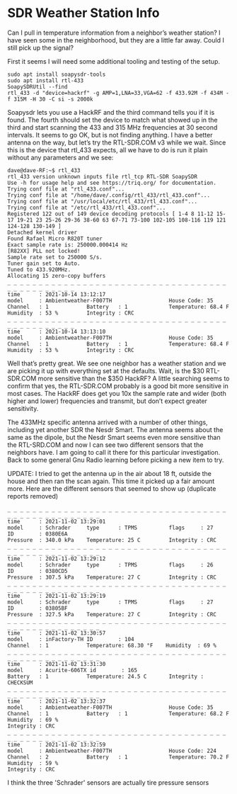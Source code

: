 # SDR Weather Station Info
Can I pull in temperature information from a neighbor’s weather station? I have seen some in the neighborhood, but they are a little far away. Could I still pick up the signal?

First it seems I will need some additional tooling and testing of the setup.
```
sudo apt install soapysdr-tools
sudo apt install rtl-433
SoapySDRUtil --find
rtl_433 -d "device=hackrf" -g AMP=1,LNA=33,VGA=62 -f 433.92M -f 434M -f 315M -H 30 -C si -s 2000k
```
Soapysdr lets you use a HackRF and the third command tells you if it is found. The fourth should set the device to match what showed up in the third and start scanning the 433 and 315 MHz frequencies at 30 second intervals. It seems to go OK, but is not finding anything. I have a better antenna on the way, but let’s try the RTL-SDR.COM v3 while we wait. Since this is the device that rtl_433 expects, all we have to do is run it plain without any parameters and we see:
```
dave@dave-RF:~$ rtl_433
rtl_433 version unknown inputs file rtl_tcp RTL-SDR SoapySDR
Use -h for usage help and see https://triq.org/ for documentation.
Trying conf file at "rtl_433.conf"...
Trying conf file at "/home/dave/.config/rtl_433/rtl_433.conf"...
Trying conf file at "/usr/local/etc/rtl_433/rtl_433.conf"...
Trying conf file at "/etc/rtl_433/rtl_433.conf"...
Registered 122 out of 149 device decoding protocols [ 1-4 8 11-12 15-17 19-21 23 25-26 29-36 38-60 63 67-71 73-100 102-105 108-116 119 121 124-128 130-149 ]
Detached kernel driver
Found Rafael Micro R820T tuner
Exact sample rate is: 250000.000414 Hz
[R82XX] PLL not locked!
Sample rate set to 250000 S/s.
Tuner gain set to Auto.
Tuned to 433.920MHz.
Allocating 15 zero-copy buffers
_ _ _ _ _ _ _ _ _ _ _ _ _ _ _ _ _ _ _ _ _ _ _ _ _ _ _ _ _ _ _ _ _ _ _ _ _ _ _ _ _ _ _ _ _ _ 
time      : 2021-10-14 13:12:17
model     : Ambientweather-F007TH                  House Code: 35
Channel   : 1            Battery   : 1             Temperature: 68.4 F
Humidity  : 53 %         Integrity : CRC
_ _ _ _ _ _ _ _ _ _ _ _ _ _ _ _ _ _ _ _ _ _ _ _ _ _ _ _ _ _ _ _ _ _ _ _ _ _ _ _ _ _ _ _ _ _ 
time      : 2021-10-14 13:13:10
model     : Ambientweather-F007TH                  House Code: 35
Channel   : 1            Battery   : 1             Temperature: 68.4 F
Humidity  : 53 %         Integrity : CRC
```
Well that’s pretty great. We see one neighbor has a weather station and we are picking it up with everything set at the defaults. Wait, is the $30 RTL-SDR.COM more sensitive than the $350 HackRF? A little searching seems to confirm that yes, the RTL-SDR.COM probably is a good bit more sensitive in most cases. The HackRF does get you 10x the sample rate and wider (both higher and lower) frequencies and transmit, but don’t expect greater sensitivity.

The 433MHz specific antenna arrived with a number of other things, including yet another SDR the Nesdr Smart. The antenna seems about the same as the dipole, but the Nesdr Smart seems even more sensitive than the RTL-SRD.COM and now I can see two different sensors that the neighbors have. I am going to call it there for this particular investigation. Back to some general Gnu Radio learning before picking a new item to try.

UPDATE: I tried to get the antenna up in the air about 18 ft, outside the house and then ran the scan again. This time it picked up a fair amount more. Here are the different sensors that seemed to show up (duplicate reports removed)
```
_ _ _ _ _ _ _ _ _ _ _ _ _ _ _ _ _ _ _ _ _ _ _ _ _ _ _ _ _ _ _ _ _ _ _ _ _ _ _ _ _ _ _ _ _ _ _ _ _ _ 
time      : 2021-11-02 13:29:01
model     : Schrader     type      : TPMS          flags     : 27            ID        : 0380E6A
Pressure  : 340.0 kPa    Temperature: 25 C         Integrity : CRC
_ _ _ _ _ _ _ _ _ _ _ _ _ _ _ _ _ _ _ _ _ _ _ _ _ _ _ _ _ _ _ _ _ _ _ _ _ _ _ _ _ _ _ _ _ _ _ _ _ _ 
time      : 2021-11-02 13:29:12
model     : Schrader     type      : TPMS          flags     : 26            ID        : 0380CD5
Pressure  : 307.5 kPa    Temperature: 27 C         Integrity : CRC
_ _ _ _ _ _ _ _ _ _ _ _ _ _ _ _ _ _ _ _ _ _ _ _ _ _ _ _ _ _ _ _ _ _ _ _ _ _ _ _ _ _ _ _ _ _ _ _ _ _ 
time      : 2021-11-02 13:29:19
model     : Schrader     type      : TPMS          flags     : 27            ID        : 03805BF
Pressure  : 327.5 kPa    Temperature: 27 C         Integrity : CRC
_ _ _ _ _ _ _ _ _ _ _ _ _ _ _ _ _ _ _ _ _ _ _ _ _ _ _ _ _ _ _ _ _ _ _ _ _ _ _ _ _ _ _ _ _ _ _ _ _ _ 
time      : 2021-11-02 13:30:57
model     : inFactory-TH ID        : 104
Channel   : 1            Temperature: 68.30 °F    Humidity  : 69 %
_ _ _ _ _ _ _ _ _ _ _ _ _ _ _ _ _ _ _ _ _ _ _ _ _ _ _ _ _ _ _ _ _ _ _ _ _ _ _ _ _ _ _ _ _ _ _ _ _ _ 
time      : 2021-11-02 13:31:30
model     : Acurite-606TX id        : 165
Battery   : 1            Temperature: 24.5 C       Integrity : CHECKSUM
_ _ _ _ _ _ _ _ _ _ _ _ _ _ _ _ _ _ _ _ _ _ _ _ _ _ _ _ _ _ _ _ _ _ _ _ _ _ _ _ _ _ _ _ _ _ _ _ _ _ 
time      : 2021-11-02 13:32:37
model     : Ambientweather-F007TH                  House Code: 35
Channel   : 1            Battery   : 1             Temperature: 68.2 F       Humidity  : 69 %
Integrity : CRC
_ _ _ _ _ _ _ _ _ _ _ _ _ _ _ _ _ _ _ _ _ _ _ _ _ _ _ _ _ _ _ _ _ _ _ _ _ _ _ _ _ _ _ _ _ _ _ _ _ _ 
time      : 2021-11-02 13:32:59
model     : Ambientweather-F007TH                  House Code: 224
Channel   : 2            Battery   : 1             Temperature: 70.2 F       Humidity  : 59 %
Integrity : CRC
```
I think the three 'Schrader' sensors are actually tire pressure sensors